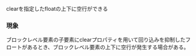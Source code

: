 clearを指定したfloatの上下に空行ができる

### 現象

ブロックレベル要素の子要素にclearプロパティを用いて回り込みを抑制したフロートがあるとき、ブロックレベル要素の上下に空行が発生する場合がある。
